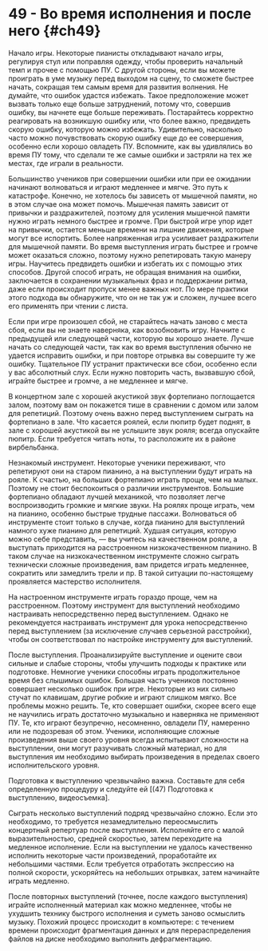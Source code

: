 # 49 - Во время исполнения и после него {#ch49}

Начало игры. Некоторые пианисты откладывают начало игры, регулируя стул или поправляя одежду, чтобы проверить начальный темп и прочее с помощью ПУ. С другой стороны, если вы можете проиграть в уме музыку перед выходом на сцену, то сможете быстрее начать, сокращая тем самым время для развития волнения. Не думайте, что ошибок удастся избежать. Такое предположение может вызвать только еще больше затруднений, потому что, совершив ошибку, вы начнете еще больше переживать. Постарайтесь корректно реагировать на возникшую ошибку или, что более важно, предвидеть скорую ошибку, которую можно избежать. Удивительно, насколько часто можно почувствовать скорую ошибку еще до ее совершения, особенно если хорошо овладеть ПУ. Вспомните, как вы удивлялись во время ПУ тому, что сделали те же самые ошибки и застряли на тех же местах, где играли в реальности.

Большинство учеников при совершении ошибки или при ее ожидании начинают волноваться и играют медленнее и мягче. Это путь к катастрофе. Конечно, не хотелось бы зависеть от мышечной памяти, но в этом случае она может помочь. Мышечная память зависит от привычки и раздражителей, поэтому для усиления мышечной памяти нужно играть немного быстрее и громче. При быстрой игре упор идет на привычки, остается меньше времени на лишние движения, которые могут все испортить. Более напряженная игра усиливает раздражители для мышечной памяти. Во время выступления играть быстрее и громче может оказаться сложно, поэтому нужно репетировать такую манеру игры. Научитесь предвидеть ошибки и избегать их с помощью этих способов. Другой способ играть, не обращая внимания на ошибки, заключается в сохранении музыкальных фраз и поддержании ритма, даже если происходит пропуск менее важных нот. По мере практики этого подхода вы обнаружите, что он не так уж и сложен, лучшее всего его применять при чтении с листа.

Если при игре произошел сбой, не старайтесь начать заново с места сбоя, если вы не знаете наверняка, как возобновить игру. Начните с предыдущей или следующей части, которую вы хорошо знаете. Лучше начать со следующей части, так как во время выступления обычно не удается исправить ошибки, и при повторе отрывка вы совершите ту же ошибку. Тщательное ПУ устранит практически все сбои, особенно если у вас абсолютный слух. Если нужно повторить часть, вызвавшую сбой, играйте быстрее и громче, а не медленнее и мягче.

В концертном зале с хорошей акустикой звук фортепиано поглощается залом, поэтому вам он покажется тише в сравнении с домом или залом для репетиций. Поэтому очень важно перед выступлением сыграть на фортепиано в зале. Что касается роялей, если пюпитр будет поднят, в зале с хорошей акустикой вы не услышите звук рояля; всегда опускайте пюпитр. Если требуется читать ноты, то расположите их в районе вирбельбанка.

Незнакомый инструмент. Некоторые ученики переживают, что репетируют они на старом пианино, а на выступлении будут играть на рояле. К счастью, на больших фортепиано играть проще, чем на малых. Поэтому не стоит беспокоиться о различии инструментов. Большие фортепиано обладают лучшей механикой, что позволяет легче воспроизводить громкие и мягкие звуки. На роялях проще играть, чем на пианино, особенно быстрые трудные пассажи. Волноваться об инструменте стоит только в случае, когда пианино для выступлений намного хуже пианино для репетиций. Худшая ситуация, которую можно себе представить, — вы учитесь на качественном рояле, а выступать приходится на расстроенном низкокачественном пианино. В таком случае на низкокачественном инструменте сложно сыграть технически сложные произведения, вам придется играть медленнее, сократить или замедлить трели и пр. В такой ситуации по-настоящему проявляется мастерство исполнителя.

На настроенном инструменте играть гораздо проще, чем на расстроенном. Поэтому инструмент для выступлений необходимо настраивать непосредственно перед выступлением. Однако не рекомендуется настраивать инструмент для урока непосредственно перед выступлением (за исключение случаев серьезной расстройки), чтобы он соответствовал по настройке инструменту для выступлений.

После выступления. Проанализируйте выступление и оцените свои сильные и слабые стороны, чтобы улучшить подходы к практике или подготовке. Немногие ученики способны играть продолжительное время без слышимых ошибок. Большая часть учеников постоянно совершает несколько ошибок при игре. Некоторые из них сильно стучат по клавишам, другие робкие и играют слишком мягко. Все проблемы можно решить. Те, кто совершает ошибки, скорее всего еще не научились играть достаточно музыкально и наверняка не применяют ПУ. Те, кто играют безупречно, несомненно, овладели ПУ, намеренно или не подозревая об этом. Ученики, исполняющие сложные произведения выше своего уровня всегда испытывают сложности на выступлении, они могут разучивать сложный материал, но для выступления им необходимо выбирать произведения в пределах своего исполнительского уровня.

Подготовка к выступлению чрезвычайно важна. Составьте для себя определенную процедуру и следуйте ей [(47) Подготовка к выступлению, видеосъемка].

Сыграть несколько выступлений подряд чрезвычайно сложно. Если это необходимо, то требуется незамедлительно переосмыслить концертный репертуар после выступления. Исполняйте его с малой выразительностью, средней скоростью, затем переходите на медленное исполнение. Если на выступлении не удалось качественно исполнить некоторые части произведений, проработайте их небольшими частями. Если требуется отработать экспрессию на полной скорости, ускоряйтесь на небольших отрывках, затем начинайте играть медленно.

После повторных выступлений (точнее, после каждого выступления) играйте исполненный материал как можно медленнее, чтобы не ухудшить технику быстрого исполнения и суметь заново осмыслить музыку. Похожий процесс происходит в компьютере: с течением времени происходит фрагментация данных и для перераспределения файлов на диске необходимо выполнить дефрагментацию.
